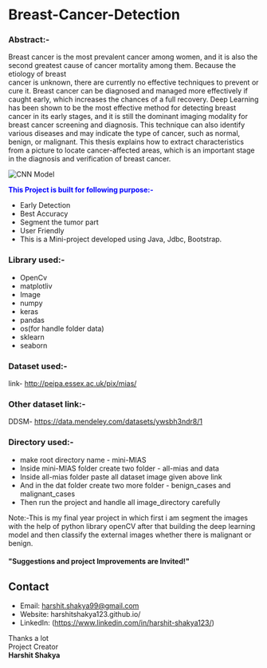 # Breast-Cancer-Detection

### Abstract:-
Breast cancer is the most prevalent cancer among women, and it is also the second 
greatest cause of cancer mortality among them. Because the etiology of breast                                         
cancer is unknown, there are currently no effective techniques to prevent or cure it. 
Breast cancer can be diagnosed and managed more effectively if caught early, 
which increases the chances of a full recovery. Deep Learning has been shown to be 
the most effective method for detecting breast cancer in its early stages, and it is 
still the dominant imaging modality for breast cancer screening and diagnosis. This 
technique can also identify various diseases and may indicate the type of cancer, 
such as normal, benign, or malignant. This thesis explains how to extract 
characteristics from a picture to locate cancer-affected areas, which is an important 
stage in the diagnosis and verification of breast cancer.

![CNN Model](https://i.postimg.cc/wxWB8CTP/CNN-architecture.png)

<span style="color:blue">**This Project is built for following purpose:-**</span>
- Early Detection
- Best Accuracy
- Segment the tumor part
- User Friendly
- This is a Mini-project developed using Java, Jdbc, Bootstrap. 

### Library used:-
- OpenCv
- matplotliv
- Image
- numpy
- keras
- pandas
- os(for handle folder data)
- sklearn
- seaborn

### Dataset used:-
link-  http://peipa.essex.ac.uk/pix/mias/

### Other dataset link:-
DDSM- https://data.mendeley.com/datasets/ywsbh3ndr8/1

### Directory used:-
- make root directory name - mini-MIAS 
- Inside mini-MIAS folder create two folder - all-mias and data
- Inside all-mias folder paste all dataset image given above link 
- And in the dat folder create two more folder - benign_cases and malignant_cases
- Then run the project and handle all image_directory carefully

Note:-This is my final year project in which first i am segment the images with the help of python library openCV after that building the deep learning model and then classify the external images whether there is malignant or benign. 

#### "Suggestions and project Improvements are Invited!"

## Contact
* Email: harshit.shakya99@gmail.com
* Website: harshitshakya123.github.io/
* LinkedIn: (https://www.linkedin.com/in/harshit-shakya123/)

<bold>Thanks a lot</bold><br/>
                                                                                                        Project Creator<br/>
                                                                                                         <b>Harshit Shakya</b>
